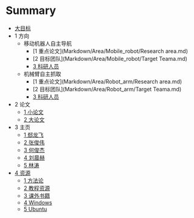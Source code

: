 # Summary

* [大目标](README.md)
* 1 方向
    * 移动机器人自主导航
        * [1 重点论文](Markdown/Area/Mobile_robot/Research area.md)
        * [2 目标团队](Markdown/Area/Mobile_robot/Target Teama.md)
        * [3 科研人员](Markdown/Area/Mobile_robot/Researchers.md)
    * 机械臂自主抓取
        * [1 重点论文](Markdown/Area/Robot_arm/Research area.md)
        * [2 目标团队](Markdown/Area/Robot_arm/Target Teama.md)
        * [3 科研人员](Markdown/Area/Robot_arm/Researchers.md)
* 2 论文
    * [1 小论文](Markdown/Paper/Journal.md)
    * [2 大论文](Markdown/Paper/Thesis.md)
* 3 主页
    * [1 郄龙飞](Markdown/Team/QieLF.md)
    * [2 张俊伟](Markdown/Team/ZhangJW.md)
    * [3 何俊杰](Markdown/Team/HeJJ.md)
    * [4 刘晨赫](Markdown/Team/LiuCH.md)
    * [5 林涛](Markdown/Team/LinT.md)
* [4 资源](Markdown/Resource/README.md)
    * [1 方法论](Markdown/Resource/Methodology.md)
    * [2 教程资源](Markdown/Resource/Tutorial.md)
    * [3 课外书籍](Markdown/Resource/Books.md)
    * [4 Windows](Markdown/Resource/Windows.md)
    * [5 Ubuntu](Markdown/Resource/Ubuntu.md)

